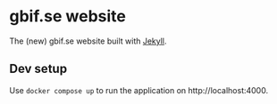 # gbif.se website

The (new) gbif.se website built with [Jekyll](https://jekyllrb.com/).

## Dev setup

Use `docker compose up` to run the application on http://localhost:4000.
